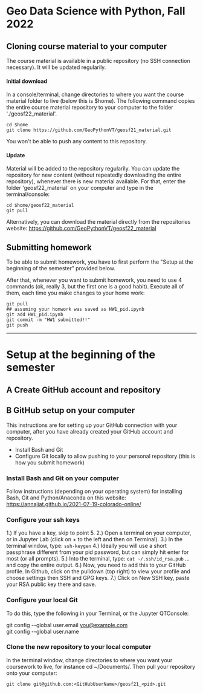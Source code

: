 # Geo Data Science with Python, Fall 2022

## Cloning course material to your computer
The course material is available in a public repository (no SSH connection necessary). It will be updated regularily.

#### Initial download
In a console/terminal, change directories to where you want the course material folder to live (below this is $home). The following command copies the entire course material repository to your computer to the folder './geosf22_material'.

```
cd $home
git clone https://github.com/GeoPythonVT/geosf21_material.git
```
You won't be able to push any content to this repository.

#### Update
Material will be added to the repository regularily. You can update the repository for new content (without repeatedly downloading the entire repository), whenever there is new material available. For that, enter the folder 'geosf22_material' on your computer and type in the terminal/console:
```
cd $home/geosf22_material
git pull
```
Alternatively, you can download the material directly from the repositories website:
https://github.com/GeoPythonVT/geosf22_material

## Submitting homework

To be able to submit homework, you have to first perform the "Setup at the beginning of the semester" provided below.

After that, whenever you want to submit homework, you need to use 4 commands (ok, really 3, but the first one is a good habit). Execute all of them, each time you make changes to your home work:
```
git pull
## assuming your homwork was saved as HW1_pid.ipynb
git add HW1_pid.ipynb
git commit -m "HW1 submitted!!"
git push
```


---
# Setup at the beginning of the semester

## A Create GitHub account and repository


## B GitHub setup on your computer

This instructions are for setting up your GitHub connection with your computer, after you have already created your GitHub account and repository.

- Install Bash and Git
- Configure Git locally to allow pushing to your personal repository (this is how you submit homework)

### Install Bash and Git on your computer
Follow instructions (depending on your operating system) for installing Bash, Git and Python/Anaconda on this website: https://annajiat.github.io/2021-07-19-colorado-online/

### Configure your ssh keys
1.) If you have a key, skip to point 5.
2.) Open a terminal on your computer, or in Jupyter Lab (click on + to the left and then on Terminal).
3.) In the terminal window, type:
```ssh-keygen```
4.) Ideally you will use a short passphrase different from your pid password, but can simply hit enter for most (or all prompts).
5.) Into the terminal, type:
```cat ~/.ssh/id_rsa.pub```
... and copy the entire output.
6.) Now, you need to add this to your GitHub profile. In Github, click on the pulldown (top right) to view your profile and choose settings then SSH and GPG keys.
7.) Click on New SSH key, paste your RSA public key there and save.

### Configure your local Git
To do this, type the following in your Terminal, or the Jupyter QTConsole:

git config --global user.email <you@example.com>  
git config --global user.name <GitHubUserName> 


### Clone the new repository to your local computer
In the terminal window, change directories to where you want your coursework to live, for instance cd ~/Documents/. Then pull your repository onto your computer:

```git clone git@github.com:<GitHubUserName>/geosf21_<pid>.git```
